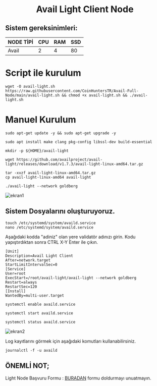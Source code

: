 <h1 align="center"> Avail Light Client Node
  

## Sistem gereksinimleri:
NODE TİPİ | CPU     | RAM      | SSD     |
| ------------- | ------------- | ------------- | -------- |
| Avail  | 2          | 4         | 80  |
  

# Script ile kurulum

```
wget -O avail-light.sh https://raw.githubusercontent.com/CoinHuntersTR/Avail-Full-Node/main/avail-light.sh && chmod +x avail-light.sh && ./avail-light.sh
```

# Manuel Kurulum

```
sudo apt-get update -y && sudo apt-get upgrade -y
```

```
sudo apt install make clang pkg-config libssl-dev build-essential
```
```
mkdir -p ${HOME}/avail-light
```
```
wget https://github.com/availproject/avail-light/releases/download/v1.7.3/avail-light-linux-amd64.tar.gz
```
```
tar -xvzf avail-light-linux-amd64.tar.gz
cp avail-light-linux-amd64 avail-light
```
```
./avail-light --network goldberg
```
![ekran1](https://github.com/CoinHuntersTR/Avail-Full-Node/assets/111747226/e00af19d-f18d-45b2-b51f-810098f8b171)

## Sistem Dosyalarını oluşturuyoruz.

```
touch /etc/systemd/system/availd.service
nano /etc/systemd/system/availd.service
```

Aşağıdaki kodda "adiniz" olan yere validatör adınızı girin. Kodu yapıştırdıktan sonra CTRL X-Y Enter ile çıkın.

```
[Unit] 
Description=Avail Light Client
After=network.target
StartLimitIntervalSec=0
[Service] 
User=root 
ExecStart=/root/avail-light/avail-light --network goldberg
Restart=always 
RestartSec=120
[Install] 
WantedBy=multi-user.target

```
```
systemctl enable availd.service
```
```
systemctl start availd.service
```
```
systemctl status availd.service
```
![ekran2](https://github.com/CoinHuntersTR/Avail-Full-Node/assets/111747226/ec63219a-9b14-4a28-9502-6e801f3b0458)

Log kayıtlarını görmek için aşağıdaki komutları kullanabilirsiniz.
```
journalctl -f -u availd
```


## ÖNEMLİ NOT;
Light Node Başvuru Formu : [BURADAN](https://docs.google.com/forms/d/e/1FAIpQLSeL6aXqz6vBbYEgD1cZKaQ4vwbN2o3Rxys-wKTuKySVR-oS8g/viewform) formu doldurmayı unuatmayın.
